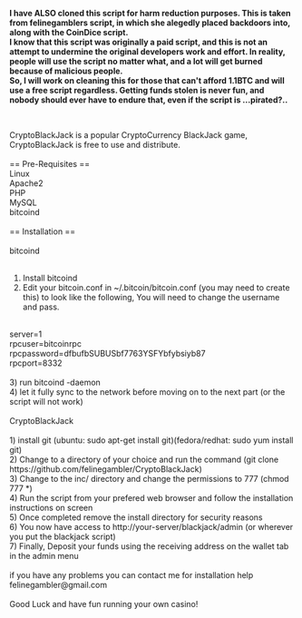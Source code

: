 <b>I have ALSO cloned this script for harm reduction purposes. This is taken from felinegamblers script, in which she alegedly placed backdoors into, along with the CoinDice script.
<br>
I know that this script was originally a paid script, and this is not an attempt to undermine the original developers work and effort. In reality, people will use the script no matter what, and a lot will get burned because of malicious people. 
<br>
So, I will work on cleaning this for those that can't afford 1.1BTC and will use a free script regardless. Getting funds stolen is never fun, and nobody should ever have to endure that, even if the script is ...pirated?..</b>

<br>

CryptoBlackJack is a popular CryptoCurrency BlackJack game, CryptoBlackJack is free to use and distribute.<br>
<br>
== Pre-Requisites ==<br>
Linux<br>
Apache2<br>
PHP<br>
MySQL<br>
bitcoind<br>
<br>
== Installation ==<br>
<br>
bitcoind<br>
<br>
1) Install bitcoind<br>
2) Edit your bitcoin.conf in ~/.bitcoin/bitcoin.conf (you may need to create this) to look like the following, You will need to change the username and pass.<br>
<br>
server=1<br>
rpcuser=bitcoinrpc<br>
rpcpassword=dfbufbSUBUSbf7763YSFYbfybsiyb87<br>
rpcport=8332<br>
<br>
3) run bitcoind -daemon<br>
4) let it fully sync to the network before moving on to the next part (or the script will not work)<br>
<br>
CryptoBlackJack<br>
<br>
1) install git (ubuntu: sudo apt-get install git)(fedora/redhat: sudo yum install git)<br>
2) Change to a directory of your choice and run the command (git clone https://github.com/felinegambler/CryptoBlackJack)<br>
3) Change to the inc/ directory and change the permissions to 777 (chmod 777 *)<br>
4) Run the script from your prefered web browser and follow the installation instructions on screen<br>
5) Once completed remove the install directory for security reasons<br>
6) You now have access to http://your-server/blackjack/admin (or wherever you put the blackjack script)<br>
7) Finally, Deposit your funds using the receiving address on the wallet tab in the admin menu<br>
<br>
if you have any problems you can contact me for installation help felinegambler@gmail.com<br>
<br>
Good Luck and have fun running your own casino!<br>
